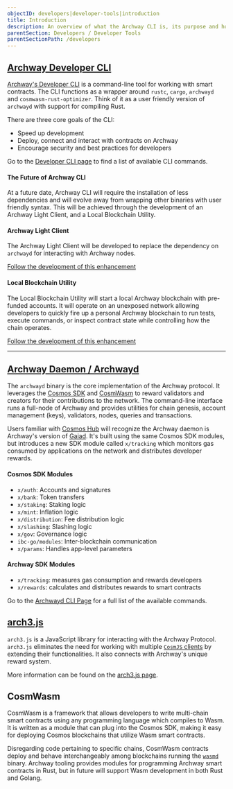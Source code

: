 ```yaml
---
objectID: developers|developer-tools|introduction
title: Introduction
description: An overview of what the Archway CLI is, its purpose and how it can be used to interact with the Archway Network
parentSection: Developers / Developer Tools
parentSectionPath: /developers
---
```


## [Archway Developer CLI](https://github.com/archway-network/archway-cli)

[Archway's Developer CLI](./developer-cli) is a command-line tool for working with smart contracts. The CLI functions as a wrapper around `rustc`, `cargo`, `archwayd` and `cosmwasm-rust-optimizer`. Think of it as a user friendly version of `archwayd` with support for compiling Rust.

There are three core goals of the CLI:

- Speed up development
- Deploy, connect and interact with contracts on Archway
- Encourage security and best practices for developers

Go to the [Developer CLI page](./developer-cli) to find a list of available CLI commands.

#### The Future of Archway CLI

At a future date, Archway CLI will require the installation of less dependencies and will evolve away from wrapping other binaries with user friendly syntax. This will be achieved through the development of an Archway Light Client, and a Local Blockchain Utility.

#### Archway Light Client

The Archway Light Client will be developed to replace the dependency on `archwayd` for interacting with Archway nodes.

[Follow the development of this enhancement](https://github.com/archway-network/archway-cli/issues/59)

#### Local Blockchain Utility

The Local Blockchain Utility will start a local Archway blockchain with pre-funded accounts. It will operate on an unexposed network allowing developers to quickly fire up a personal Archway blockchain to run tests, execute commands, or inspect contract state while controlling how the chain operates.

[Follow the development of this enhancement](https://github.com/archway-network/archway-cli/issues/58)

---

## [Archway Daemon / Archwayd](https://github.com/archway-network/archway)

The `archwayd` binary is the core implementation of the Archway protocol. It leverages the [Cosmos SDK](https://github.com/cosmos/cosmos-sdk) and [CosmWasm](https://github.com/CosmWasm/cosmwasm) to reward validators and creators for their contributions to the network. The command-line interface runs a full-node of Archway and provides utilities for chain genesis, account management (keys), validators, nodes, queries and transactions.

Users familiar with [Cosmos Hub](https://github.com/cosmos/gaia) will recognize the Archway daemon is Archway's version of [Gaiad](https://hub.cosmos.network/main/getting-started/what-is-gaia.html). It's built using the same Cosmos SDK modules, but introduces a new SDK module called `x/tracking` which monitors gas consumed by applications on the network and distributes developer rewards.

#### Cosmos SDK Modules

- `x/auth`: Accounts and signatures
- `x/bank`: Token transfers
- `x/staking`: Staking logic
- `x/mint`: Inflation logic
- `x/distribution`: Fee distribution logic
- `x/slashing`: Slashing logic
- `x/gov`: Governance logic
- `ibc-go/modules`: Inter-blockchain communication
- `x/params`: Handles app-level parameters

#### Archway SDK Modules

- `x/tracking`: measures gas consumption and rewards developers
- `x/rewards`: calculates and distributes rewards to smart contracts

Go to the [Archwayd CLI Page](./daemon) for a full list of the available commands.

## [arch3.js](https://github.com/archway-network/arch3.js)

`arch3.js` is a JavaScript library for interacting with the Archway Protocol. `arch3.js` eliminates the need for working with multiple [`CosmJS` clients](https://github.com/cosmos/cosmjs) by extending their functionalities. It also connects with Archway's unique reward system.

More information can be found on the [arch3.js page](./arch3js).

## CosmWasm

CosmWasm is a framework that allows developers to write multi-chain smart contracts using any programming language which compiles to Wasm. It is written as a module that can plug into the Cosmos SDK, making it easy for deploying Cosmos blockchains that utilize Wasm smart contracts.

Disregarding code pertaining to specific chains, CosmWasm contracts deploy and behave interchangeably among blockchains running the [`wasmd`](https://github.com/CosmWasm/wasmd) binary. Archway tooling provides modules for programming Archway smart contracts in Rust, but in future will support Wasm development in both Rust and Golang.
